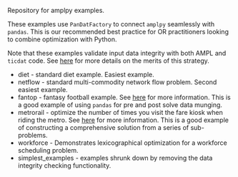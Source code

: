 Repository for amplpy examples.

These examples use `PanDatFactory` to connect `amplpy` seamlessly with `pandas`. This is our recommended best practice for OR practitioners looking to combine optimization with Python.

Note that these examples validate input data integrity with both AMPL and `ticdat` code. See [here](https://github.com/opalytics/opalytics-ticdat/wiki/ticdat-and-Optimization-Engines#input-data-integrity-checking-with-ticdat-and-ampl) for more details on the merits of this strategy.

 * diet - standard diet example. Easiest example.
 * netflow - standard multi-commodity network flow problem. Second easiest example.
 * fantop - fantasy football example. See [here](https://www.linkedin.com/pulse/fantasy-footballers-nerds-too-peter-cacioppi/) for more information. This is a good example of using `pandas` for pre and post solve data munging.
 * metrorail - optimize the number of times you visit the fare kiosk when riding the metro. See [here](https://www.linkedin.com/pulse/miami-metrorail-meets-python-peter-cacioppi/) for more information. This is a good example of constructing a comprehensive solution from a series of sub-problems.
 * workforce - Demonstrates lexicographical optimization for a workforce scheduling problem.
 * simplest_examples - examples shrunk down by removing the data integrity checking functionality. 

